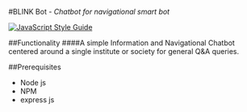 #BLINK Bot - _Chatbot for navigational smart bot_

[![JavaScript Style Guide](https://img.shields.io/badge/code%20style-standard-brightgreen.svg)](http://standardjs.com/)

##Functionality
####A simple Information and Navigational Chatbot centered around a single institute or society for general Q&A queries.

##Prerequisites
 * Node js
 * NPM
 * express js


